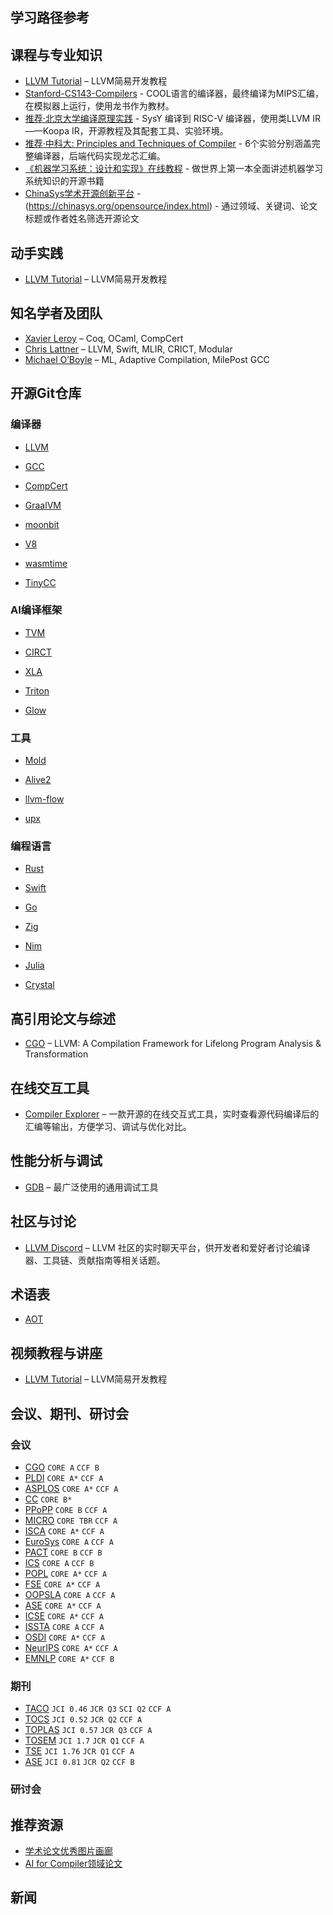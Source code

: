 ## 学习路径参考

## 课程与专业知识

- [LLVM Tutorial](https://llvm.org/docs/tutorial/) – LLVM简易开发教程
- [Stanford-CS143-Compilers](https://web.stanford.edu/class/cs143/) - COOL语言的编译器，最终编译为MIPS汇编，在模拟器上运行，使用龙书作为教材。
- [推荐·北京大学编译原理实践](https://pku-minic.github.io/online-doc/#/) - SysY 编译到 RISC-V 编译器，使用类LLVM IR——Koopa IR，开源教程及其配套工具、实验环境。
- [推荐·中科大: Principles and Techniques of Compiler](https://ustc-compiler-principles.github.io/2023/) - 6个实验分别涵盖完整编译器，后端代码实现龙芯汇编。
- [《机器学习系统：设计和实现》在线教程](https://openmlsys.github.io/index.html) - 做世界上第一本全面讲述机器学习系统知识的开源书籍
- [ChinaSys学术开源创新平台](https://chinasys.org/opensource/index.html) -(https://chinasys.org/opensource/index.html) - 通过领域、关键词、论文标题或作者姓名筛选开源论文

## 动手实践

- [LLVM Tutorial](https://llvm.org/docs/tutorial/) – LLVM简易开发教程

## 知名学者及团队

- [Xavier Leroy](https://github.com/xavierleroy) – Coq, OCaml, CompCert
- [Chris Lattner](https://en.wikipedia.org/wiki/Chris_Lattner) – LLVM, Swift, MLIR, CRICT, Modular
- [Michael O’Boyle](https://en.wikipedia.org/wiki/Michael_O%27Boyle) – ML, Adaptive Compilation, MilePost GCC

## 开源Git仓库

### 编译器

- [LLVM](https://github.com/llvm/llvm-project) <!--![llvm](https://llvm.org/img/LLVMWyvernSmall.png)-->
- [GCC](https://gcc.gnu.org/) <!--![gcc](https://upload.wikimedia.org/wikipedia/commons/a/af/GNU_Compiler_Collection_logo.svg)-->
- [CompCert](https://github.com/AbsInt/CompCert) <!--![compcert](https://compcert.org/acm-award-2.png)-->
- [GraalVM](https://github.com/oracle/graal) <!--![graal](https://github.com/oracle/graal/raw/master/.github/assets/logo_320x64.svg)-->

- [moonbit](https://github.com/moonbitlang/core) <!--![moonbit](https://avatars.githubusercontent.com/u/124848646?s=200&v=4)-->

- [V8](https://github.com/v8/v8) <!--![v8](https://avatars.githubusercontent.com/u/113781?s=200&v=4)-->

- [wasmtime](https://github.com/bytecodealliance/wasmtime) <!--![wasmtime](https://avatars.githubusercontent.com/u/54038801?s=200&v=4)-->

- [TinyCC](https://github.com/TinyCC/tinycc) <!--![v8](https://avatars.githubusercontent.com/u/18518793?s=200&v=4)-->

### AI编译框架

- [TVM](https://github.com/apache/tvm) <!--![tvm](https://raw.githubusercontent.com/apache/tvm-site/main/images/logo/tvm-logo-small.png)-->

- [CIRCT](https://github.com/llvm/circt) <!--![circt](https://circt.llvm.org/includes/img/circt-logo.svg)-->

- [XLA](https://github.com/openxla/xla) <!--![XLA](https://avatars.githubusercontent.com/u/107584881?s=200&v=4)-->

- [Triton](https://github.com/triton-lang/triton) <!--![Triton](https://camo.githubusercontent.com/94edaa23faf33f9f7e76384487d4480ebd006ce791e63aba1fdbe0cf4adc06df/68747470733a2f2f6c68352e676f6f676c6575736572636f6e74656e742e636f6d2f777a514b457354466b72674e514f394a6a68474835774676736c4a723173614c744c614a5f613646705f674e454e70767433564737426d7a74776e67553968464a615534435077476977316f7051744476546b4c72785752624f5f613132512d70644553574867746d686549486350624f4c355a4d43345453694a566535747931773d7733353137)-->

- [Glow](https://github.com/pytorch/glow) <!--![Glow](https://github.com/pytorch/glow/raw/master/docs/logo.svg)-->


### 工具

- [Mold](https://github.com/rui314/mold) <!--![v8](https://avatars.githubusercontent.com/u/47400?v=4)-->

- [Alive2](https://github.com/AliveToolkit/alive2) <!--![alive2](https://github.com/AliveToolkit/alive2/raw/master/imgs/alive2.png)-->

- [llvm-flow](https://github.com/kc-ml2/llvm-flow) <!--![llvm-flow](https://github.com/kc-ml2/llvm-flow/raw/main/logo.png)-->

- [upx](https://github.com/upx/upx) <!--![upx](assets/imgs/git/upx.png)-->

### 编程语言
- [Rust](https://github.com/rust-lang/rust) <!--![v8](https://raw.githubusercontent.com/rust-lang/www.rust-lang.org/master/static/images/rust-social-wide-light.svg)-->

- [Swift](https://github.com/swiftlang/swift) <!--![swift](https://camo.githubusercontent.com/23a4436b7a796838b682e61414bc7e99aaa6a6302b9df72e234e4fd9a3bb49df/68747470733a2f2f7777772e73776966742e6f72672f6173736574732f696d616765732f73776966742e737667)-->

- [Go](https://github.com/golang/go) <!--![go](https://camo.githubusercontent.com/ff89c51c9e5a3de2b752b37bf6ab32401b9649d7acb1633ece9a40c85ae28b95/68747470733a2f2f676f6c616e672e6f72672f646f632f676f706865722f6669766579656172732e6a7067)-->

- [Zig](https://github.com/ziglang/zig) <!--![zig](https://camo.githubusercontent.com/94febc6ff27c1d45bcbbf00a87f8b4c953f0fd01c520dbfa7b88a71be694b54d/68747470733a2f2f7a69676c616e672e6f72672f696d672f7a69672d6c6f676f2d64796e616d69632e737667)-->

- [Nim](https://github.com/nim-lang/Nim) <!--![nim](https://raw.githubusercontent.com/nim-lang/assets/master/Art/logo-crown.png)-->

- [Julia](https://github.com/JuliaLang/julia) <!--![nim](https://github.com/JuliaLang/julia/raw/master/doc/src/assets/logo.svg)--> 

- [Crystal](https://github.com/crystal-lang/crystal) <!--![nim](https://github.com/crystal-lang/crystal/raw/master/doc/assets/crystal-born-and-raised.svg)--> 

## 高引用论文与综述

- [CGO](http://dl.acm.org/doi/10.5555/977395.977673) – LLVM: A Compilation Framework for Lifelong Program Analysis & Transformation

## 在线交互工具

- [Compiler Explorer](https://godbolt.org/) – 一款开源的在线交互式工具，实时查看源代码编译后的汇编等输出，方便学习、调试与优化对比。

## 性能分析与调试

- [GDB](https://www.gnu.org/software/gdb/) – 最广泛使用的通用调试工具

## 社区与讨论

- [LLVM Discord](https://discord.com/invite/xS7Z362) – LLVM 社区的实时聊天平台，供开发者和爱好者讨论编译器、工具链、贡献指南等相关话题。

## 术语表

- [AOT](https://en.wikipedia.org/wiki/Ahead-of-time_compilation)

## 视频教程与讲座

- [LLVM Tutorial](https://llvm.org/docs/tutorial/) – LLVM简易开发教程

## 会议、期刊、研讨会

### 会议

- [CGO](https://dl.acm.org/conference/cgo) `CORE A` `CCF B`
- [PLDI](https://dl.acm.org/conference/pldi) `CORE A*` `CCF A`
- [ASPLOS](https://dl.acm.org/conference/asplos) `CORE A*` `CCF A`
- [CC](https://dl.acm.org/conference/cc) `CORE B*`
- [PPoPP](https://dl.acm.org/conference/ppopp) `CORE B` `CCF A`
- [MICRO](https://dl.acm.org/conference/micro) `CORE TBR` `CCF A`
- [ISCA](https://dl.acm.org/conference/isca) `CORE A*` `CCF A`
- [EuroSys](https://dl.acm.org/conference/eurosys) `CORE A` `CCF A`
- [PACT](https://dl.acm.org/conference/pact) `CORE B` `CCF B`
- [ICS](https://dl.acm.org/conference/ics) `CORE A` `CCF B`
- [POPL](https://dl.acm.org/conference/popl) `CORE A*` `CCF A`
- [FSE](https://dl.acm.org/conference/fse) `CORE A*` `CCF A`
- [OOPSLA](https://dl.acm.org/journal/pacmpl) `CORE A` `CCF A`
- [ASE](https://dl.acm.org/conference/ase) `CORE A*` `CCF A`
- [ICSE](https://dl.acm.org/conference/icse) `CORE A*` `CCF A`
- [ISSTA](https://dl.acm.org/conference/issta) `CORE A` `CCF A`
- [OSDI](https://dl.acm.org/conference/osdi) `CORE A*` `CCF A`
- [NeurIPS](https://dl.acm.org/conference/nips) `CORE A*` `CCF A`
- [EMNLP](https://dl.acm.org/conference/emnlp) `CORE A*` `CCF B`

### 期刊

- [TACO](https://dl.acm.org/journal/taco) `JCI 0.46` `JCR Q3` `SCI Q2` `CCF A`
- [TOCS](https://dl.acm.org/journal/tocs) `JCI 0.52` `JCR Q2` `CCF A`
- [TOPLAS](https://dl.acm.org/journal/toplas) `JCI 0.57` `JCR Q3` `CCF A`
- [TOSEM](https://dl.acm.org/journal/tosem) `JCI 1.7` `JCR Q1` `CCF A`
- [TSE](https://ieeexplore.ieee.org/xpl/RecentIssue.jsp?punumber=32) `JCI 1.76` `JCR Q1` `CCF A`
- [ASE](https://link.springer.com/journal/10515) `JCI 0.81` `JCR Q2` `CCF B`

### 研讨会

## 推荐资源

- [学术论文优秀图片画廊](https://yilingqinghan.github.io/paper-chart-gallery/)
- [AI for Compiler领域论文](https://yilingqinghan.github.io/AI4Compiler-Collection/)

## 新闻
